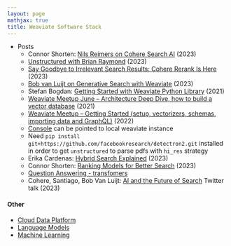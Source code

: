 ```yaml
---
layout: page
mathjax: true
title: Weaviate Software Stack
---
```

* Posts
  * Connor Shorten: [Nils Reimers on Cohere Search AI](https://www.youtube.com/watch?v=KITxQzV97jw) (2023)
  * [Unstructured with Brian Raymond](https://www.youtube.com/watch?v=b84Q2cJ6po8) (2023)
  * [Say Goodbye to Irrelevant Search Results: Cohere Rerank Is Here](https://txt.cohere.com/rerank) (2023)
  * [Bob van Luijt on Generative Search with Weaviate](https://www.youtube.com/watch?v=ro3ln4A9N8w) (2023)
  * Stefan Bogdan: [Getting Started with Weaviate Python Library](https://towardsdatascience.com/getting-started-with-weaviate-python-client-e85d14f19e4f) (2021)
  * [Weaviate Meetup June – Architecture Deep Dive, how to build a vector database](https://www.youtube.com/watch?v=6hdEJdHWXRE&t=13s) (2021)
  * [Weaviate Meetup – Getting Started (setup, vectorizers, schemas, importing data and GraphQL)](https://www.youtube.com/watch?v=L0Y_zZR8FRI) (2022)
  * [Console](https://console.semi.technology/console) can be pointed to local weaviate instance
  * Need `pip install git+https://github.com/facebookresearch/detectron2.git` installed in order to get `unstructured` to parse pdfs with `hi_res` strategy
  * Erika Cardenas: [Hybrid Search Explained](https://weaviate.io/blog/hybrid-search-explained) (2023)
  * Connor Shorten: [Ranking Models for Better Search](https://weaviate.io/blog/ranking-models-for-better-search) (2023)
  * [Question Answering - transfomers](https://weaviate.io/developers/weaviate/modules/reader-generator-modules/qna-transformers)
  * Cohere, Santiago, Bob Van Luijt: [AI and the Future of Search](https://twitter.com/cohere/status/1636396916157079554?s=46&t=Zzg6vgh4rwmYEkdV-3v5gg) Twitter talk (2023)

#### Other
* [Cloud Data Platform](/cloud_data_platform)
* [Language Models](/language_models)
* [Machine Learning](/machine_learning)

